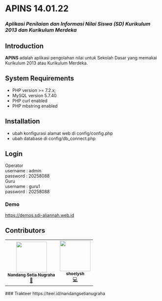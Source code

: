 # APINS 14.01.22
### <i>Aplikasi Penilaian dan Informasi Nilai Siswa (SD) Kurikulum 2013 dan Kurikulum Merdeka</i>

## Introduction
<strong>APINS</strong> adalah aplikasi pengolahan nilai untuk Sekolah Dasar yang memakai Kurikulum 2013 atau Kurikulum Merdeka.

## System Requirements
- PHP version >= 7.2.x;
- MySQL version 5.7.40
- PHP curl enabled
- PHP mbstring enabled

## Installation
- ubah konfigurasi alamat web di config/config.php
- ubah database di config/db_connect.php
## Login
Operator<br/>
username : admin<br/>
password : 20258088<br/>
Guru<br/>
username : guru1<br/>
password : 20258088<br/>

### Demo
https://demos.sdi-aljannah.web.id

## Contributors
<table>
  <tr>
    <td align="center"><a href="https://github.com/nandangsetianugraha"><img src="https://avatars.githubusercontent.com/u/48231636?v=4" width="100px;" alt=""/><br /><sub><b>Nandang Setia Nugraha</b></sub></a><br /><a href="#design-nandangsetianugraha" title="Design">🎨</a></td>
    <td align="center"><a href="https://github.com/shoelyshtya"><img src="https://avatars.githubusercontent.com/u/60667662?v=4" width="100px;" alt=""/><br /><sub><b>shoelysh</b></sub></a><br /><a href="#design-shoelysh" title="Design">💻</a></td>
  </tr>
</table>
### Trakteer
https://teer.id/nandangsetianugraha

